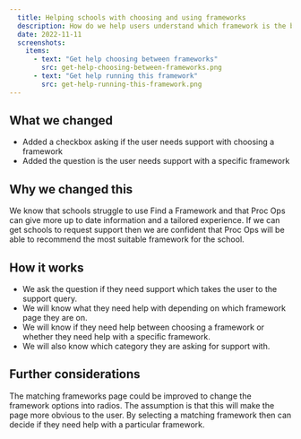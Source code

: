 ```yaml
---
  title: Helping schools with choosing and using frameworks
  description: How do we help users understand which framework is the best for them
  date: 2022-11-11
  screenshots:
    items:
      - text: "Get help choosing between frameworks"
        src: get-help-choosing-between-frameworks.png
      - text: "Get help running this framework"
        src: get-help-running-this-framework.png
---
```


## What we changed
- Added a checkbox asking if the user needs support with choosing a framework
- Added the question is the user needs support with a specific framework

## Why we changed this
We know that schools struggle to use Find a Framework and that Proc Ops can give more up to date information and a tailored experience. If we can get schools to request support then we are confident that Proc Ops will be able to recommend the most suitable framework for the school.

## How it works
- We ask the question if they need support which takes the user to the support query.
- We will know what they need help with depending on which framework page they are on.
- We will know if they need help between choosing a framework or whether they need help with a specific framework.
- We will also know which category they are asking for support with.

## Further considerations
The matching frameworks page could be improved to change the framework options into radios. The assumption is that this will make the page more obvious to the user. By selecting a matching framework then can decide if they need help with a particular framework.